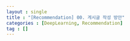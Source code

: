 ```yaml
---
layout : single
title : "[Recommendation] 00. 게시글 작성 방안"
categories : [DeepLearning, Recommendation]
tag : []
---
```

